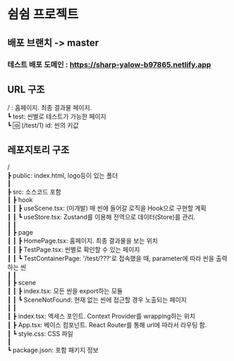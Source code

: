# 쉼쉼 프로젝트

## 배포 브랜치 -> master

### 테스트 배포 도메인 : https://sharp-yalow-b97865.netlify.app

## URL 구조
/ : 홈페이지. 최종 결과물 페이지.<br/>
┗ test: 씬별로 테스트가 가능한 페이지<br/>
  ┗ :id: (/test/1) id: 씬의 키값<br/>

## 레포지토리 구조
/<br/>
┣ public: index.html, logo등이 있는 폴더<br/>
┃  <br/>
┣ src: 소스코드 포함<br/>
┃  ┣ hook<br/>
┃  ┃  ┣ useScene.tsx: (미개발) 매 씬에 들어갈 로직을 Hook으로 구현할 계획<br/>
┃  ┃  ┗ useStore.tsx: Zustand를 이용해 전역으로 데이터(Store)를 관리.<br/>
┃  ┃<br/>
┃  ┣ page<br/>
┃  ┃  ┣ HomePage.tsx: 홈페이지. 최종 결과물을 보는 위치<br/>
┃  ┃  ┣ TestPage.tsx: 씬별로 확인할 수 있는 페이지<br/>
┃  ┃  ┗ TestContainerPage: '/test/???'로 접속했을 때, parameter에 따라 씬을 출력하는 씬<br/>
┃  ┃<br/>
┃  ┣ scene<br/>
┃  ┃  ┣ index.tsx: 모든 씬을 export하는 모듈<br/>
┃  ┃  ┗ SceneNotFound: 현재 없는 씬에 접근할 경우 노출되는 페이지<br/>
┃  ┃  <br/>
┃  ┣ index.tsx: 엑세스 포인트. Context Provider를 wrapping하는 위치<br/>
┃  ┣ App.tsx: 베이스 컴포넌트. React Router를 통해 url에 따라서 라우팅 함.<br/>
┃  ┗ style.css: CSS 파일<br/>
┃<br/>
┗ package.json: 포함 패키지 정보<br/>
